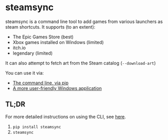 # steamsync

steamsync is a command line tool to add games from various launchers as steam
shortcuts. It supports (to an extent):

- The Epic Games Store (best)
- Xbox games installed on Windows (limited)
- itch.io
- legendary (limited)

It can also attempt to fetch art from the Steam catalog (`--download-art`)

You can use it via:
- [The command line, via pip](steamsync/README.md)
- [A more user-friendly Windows application](steamsync-gui/README.md)

## TL;DR

For more detailed instructions on using the CLI, see [here](steamsync/README.md).

1. `pip install steamsync`
2. `steamsync`